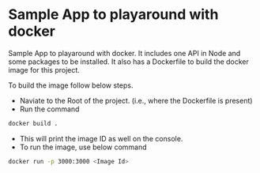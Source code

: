 # Sample App to playaround with docker

Sample App to playaround with docker. It includes one API in Node and some packages to be installed. It also has a Dockerfile to build the docker image for this project.

To build the image follow below steps.
- Naviate to the Root of the project. (i.e., where the Dockerfile is present)
- Run the command
```bash
docker build .
```
- This will print the image ID as well on the console.
- To run the image, use below command
```bash
docker run -p 3000:3000 <Image Id>
```
